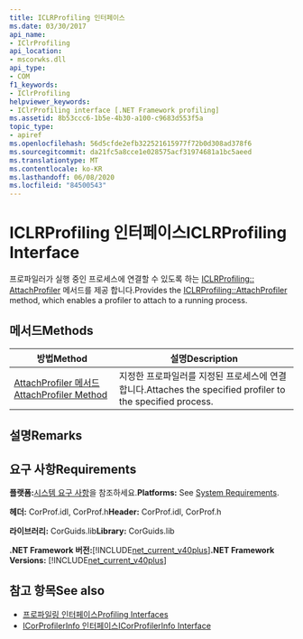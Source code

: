 ```yaml
---
title: ICLRProfiling 인터페이스
ms.date: 03/30/2017
api_name:
- IClrProfiling
api_location:
- mscorwks.dll
api_type:
- COM
f1_keywords:
- IClrProfiling
helpviewer_keywords:
- IClrProfiling interface [.NET Framework profiling]
ms.assetid: 8b53ccc6-1b5e-4b30-a100-c9683d553f5a
topic_type:
- apiref
ms.openlocfilehash: 56d5cfde2efb322521615977f72b0d308ad378f6
ms.sourcegitcommit: da21fc5a8cce1e028575acf31974681a1bc5aeed
ms.translationtype: MT
ms.contentlocale: ko-KR
ms.lasthandoff: 06/08/2020
ms.locfileid: "84500543"
---
```

# <a name="iclrprofiling-interface"></a><span data-ttu-id="26124-102">ICLRProfiling 인터페이스</span><span class="sxs-lookup"><span data-stu-id="26124-102">ICLRProfiling Interface</span></span>
<span data-ttu-id="26124-103">프로파일러가 실행 중인 프로세스에 연결할 수 있도록 하는 [ICLRProfiling:: AttachProfiler](iclrprofiling-attachprofiler-method.md) 메서드를 제공 합니다.</span><span class="sxs-lookup"><span data-stu-id="26124-103">Provides the [ICLRProfiling::AttachProfiler](iclrprofiling-attachprofiler-method.md) method, which enables a profiler to attach to a running process.</span></span>  
  
## <a name="methods"></a><span data-ttu-id="26124-104">메서드</span><span class="sxs-lookup"><span data-stu-id="26124-104">Methods</span></span>  
  
|<span data-ttu-id="26124-105">방법</span><span class="sxs-lookup"><span data-stu-id="26124-105">Method</span></span>|<span data-ttu-id="26124-106">설명</span><span class="sxs-lookup"><span data-stu-id="26124-106">Description</span></span>|  
|------------|-----------------|  
|[<span data-ttu-id="26124-107">AttachProfiler 메서드</span><span class="sxs-lookup"><span data-stu-id="26124-107">AttachProfiler Method</span></span>](iclrprofiling-attachprofiler-method.md)|<span data-ttu-id="26124-108">지정한 프로파일러를 지정된 프로세스에 연결합니다.</span><span class="sxs-lookup"><span data-stu-id="26124-108">Attaches the specified profiler to the specified process.</span></span>|  
  
## <a name="remarks"></a><span data-ttu-id="26124-109">설명</span><span class="sxs-lookup"><span data-stu-id="26124-109">Remarks</span></span>  
  
## <a name="requirements"></a><span data-ttu-id="26124-110">요구 사항</span><span class="sxs-lookup"><span data-stu-id="26124-110">Requirements</span></span>  
 <span data-ttu-id="26124-111">**플랫폼:**[시스템 요구 사항](../../get-started/system-requirements.md)을 참조하세요.</span><span class="sxs-lookup"><span data-stu-id="26124-111">**Platforms:** See [System Requirements](../../get-started/system-requirements.md).</span></span>  
  
 <span data-ttu-id="26124-112">**헤더:** CorProf.idl, CorProf.h</span><span class="sxs-lookup"><span data-stu-id="26124-112">**Header:** CorProf.idl, CorProf.h</span></span>  
  
 <span data-ttu-id="26124-113">**라이브러리:** CorGuids.lib</span><span class="sxs-lookup"><span data-stu-id="26124-113">**Library:** CorGuids.lib</span></span>  
  
 <span data-ttu-id="26124-114">**.NET Framework 버전:**[!INCLUDE[net_current_v40plus](../../../../includes/net-current-v40plus-md.md)]</span><span class="sxs-lookup"><span data-stu-id="26124-114">**.NET Framework Versions:** [!INCLUDE[net_current_v40plus](../../../../includes/net-current-v40plus-md.md)]</span></span>  
  
## <a name="see-also"></a><span data-ttu-id="26124-115">참고 항목</span><span class="sxs-lookup"><span data-stu-id="26124-115">See also</span></span>

- [<span data-ttu-id="26124-116">프로파일링 인터페이스</span><span class="sxs-lookup"><span data-stu-id="26124-116">Profiling Interfaces</span></span>](profiling-interfaces.md)
- [<span data-ttu-id="26124-117">ICorProfilerInfo 인터페이스</span><span class="sxs-lookup"><span data-stu-id="26124-117">ICorProfilerInfo Interface</span></span>](icorprofilerinfo-interface.md)
